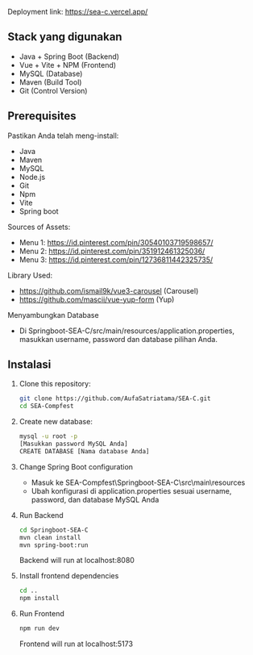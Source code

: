 
Deployment link:
https://sea-c.vercel.app/

## Stack yang digunakan
- Java + Spring Boot (Backend)
- Vue + Vite + NPM (Frontend)
- MySQL (Database)
- Maven (Build Tool)
- Git (Control Version)

## Prerequisites
Pastikan Anda telah meng-install:
- Java
- Maven
- MySQL
- Node.js
- Git
- Npm
- Vite 
- Spring boot

Sources of Assets:
- Menu 1: https://id.pinterest.com/pin/30540103719598657/
- Menu 2: https://id.pinterest.com/pin/351912461325036/
- Menu 3: https://id.pinterest.com/pin/12736811442325735/

Library Used:
- https://github.com/ismail9k/vue3-carousel (Carousel)
- https://github.com/mascii/vue-yup-form (Yup)

Menyambungkan Database
- Di Springboot-SEA-C/src/main/resources/application.properties, masukkan username, password dan database pilihan Anda.


## Instalasi

1. Clone this repository:
   ```sh
   git clone https://github.com/AufaSatriatama/SEA-C.git
   cd SEA-Compfest
   ```

2. Create new database:
    ```sh
    mysql -u root -p
    [Masukkan password MySQL Anda]
    CREATE DATABASE [Nama database Anda]
    ```

3. Change Spring Boot configuration

    - Masuk ke SEA-Compfest\Springboot-SEA-C\src\main\resources
    - Ubah konfigurasi di application.properties sesuai username, password, dan database MySQL Anda

4. Run Backend
    ```sh
    cd Springboot-SEA-C
    mvn clean install
    mvn spring-boot:run
    ```

    Backend will run at localhost:8080

5. Install frontend dependencies

    ```sh
    cd ..
    npm install
    ```

6. Run Frontend
    ```sh
    npm run dev
    ```

    Frontend will run at localhost:5173





